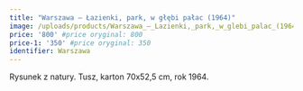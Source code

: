 ```yaml
---
title: "Warszawa – Łazienki, park, w głębi pałac (1964)"
image: /uploads/products/Warszawa_–_Lazienki,_park,_w_glebi_palac_(1964).jpg
price: '800' #price oryginal: 800
price-1: '350' #price oryginal: 350
identifier: Warszawa
---
```


Rysunek z natury. Tusz, karton 70x52,5 cm, rok 1964.